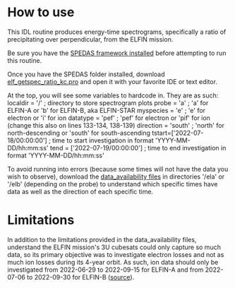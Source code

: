 # How to use
This IDL routine produces energy-time spectrograms, specifically a ratio of precipitating over perpendicular, from the ELFIN mission.

Be sure you have the [SPEDAS framework installed]([url](http://spedas.org/wiki/index.php?title=Downloads_and_Installation)) before attempting to run this routine.

Once you have the SPEDAS folder installed, download [elf_getspec_ratio_kc.pro]([url](https://github.com/kchen3490/elf-getspec-ratio/blob/main/elf_getspec_ratio_kc.pro)) and open it with your favorite IDE or text editor.

At the top, you will see some variables to hardcode in. They are as such:
	localdir = '/'			; directory to store spectrogram plots
	probe = 'a'			; 'a' for ELFIN-A or 'b' for ELFIN-B, aka ELFIN-STAR
	myspecies = 'e'			; 'e' for electron or 'i' for ion
	datatype = 'pef'		; 'pef' for electron or 'pif' for ion (change this also on lines 133-134, 138-139)
	direction = 'south'		; 'north' for north-descending or 'south' for south-ascending
	tstart=['2022-07-18/00:00:00']	; time to start investigation in format 'YYYY-MM-DD/hh:mm:ss'
	tend = ['2022-07-19/00:00:00']	; time to end investigation in format 'YYYY-MM-DD/hh:mm:ss'

To avoid running into errors (because some times will not have the data you wish to observe), download the [data_availability files]([url](https://data.elfin.ucla.edu/ela/data_availability/)) in directories '/ela' or '/elb' (depending on the probe) to understand which specific times have data as well as the direction of each specific time.

# Limitations
In addition to the limitations provided in the data_availability files, understand the ELFIN mission's 3U cubesats could only capture so much data, so its primary objective was to investigate electron losses and not as much ion losses during its 4-year orbit. As such, ion data should only be investigated from 2022-06-29 to 2022-09-15 for ELFIN-A and from 2022-07-06 to 2022-09-30 for ELFIN-B ([source]([url](https://elfin.igpp.ucla.edu/data-notes))).
